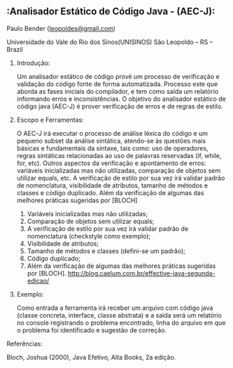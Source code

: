 :Analisador Estático de Código Java - (AEC-J):
----------------------------------------------

Paulo Bender (leopoldes@gmail.com)

Universidade do Vale do Rio dos Sinos(UNISINOS)
São Leopoldo – RS – Brazil




1. Introdução:

	Um analisador estático de código provê um processo de verificação e validação do
	código fonte de forma automatizada. Processo este que aborda as fases iniciais do
	compilador, e tem como saída um relatório informando erros e inconsistências.
	O objetivo do analisador estático de código java (AEC-J) é prover
	verificação de erros e de regras de estilo.


2. Escopo e Ferramentas:

	O AEC-J irá executar o processo de análise léxica do código e um pequeno subset da
	análise sintática, atendo-se às questões mais básicas e fundamentais da sintaxe, tais
	como: uso de operadores, regras sintáticas relacionadas ao uso de palavras reservadas
	(if, while, for, etc).
	Outros aspectos da verificação e apontamento de erros: variáveis inicializadas
	mas não utilizadas, comparação de objetos sem utilizar equals, etc.
	A verificação de estilo por sua vez irá validar padrão de nomenclatura,
	visibilidade de atributos, tamanho de métodos e classes e código duplicado. Além da
	verificação de algumas das melhores práticas sugeridas por [BLOCH]
	
	1) Variáveis inicializadas mas não utilizadas;
	2) Comparação de objetos sem utilizar equals; 
	3) A verificação de estilo por sua vez irá validar padrão de nomenclatura (checkstyle como exemplo);
	4) Visibilidade de atributos;
	5) Tamanho de métodos e classes (defini-se um padrão);
	6) Código duplicado;
	7) Além da verificação de algumas das melhores práticas sugeridas por [BLOCH].
	http://blog.caelum.com.br/effective-java-segunda-edicao/


3. Exemplo:

	Como entrada a ferramenta irá receber um arquivo com código java (classe concreta,
	interface, classe abstrata) e a saída será um relatório no console registrando o problema
	encontrado, linha do arquivo em que o problema foi identificado e sugestão de correção.
	
	

Referências:

Bloch, Joshua (2000), Java Efetivo, Alta Books, 2a edição.
